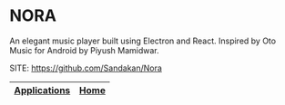 # NORA

 An elegant music player built using Electron and React.  Inspired by Oto Music for Android by Piyush Mamidwar.

 SITE: https://github.com/Sandakan/Nora

 | [Applications](https://portable-linux-apps.github.io/apps.html) | [Home](https://portable-linux-apps.github.io)
 | --- | --- |
